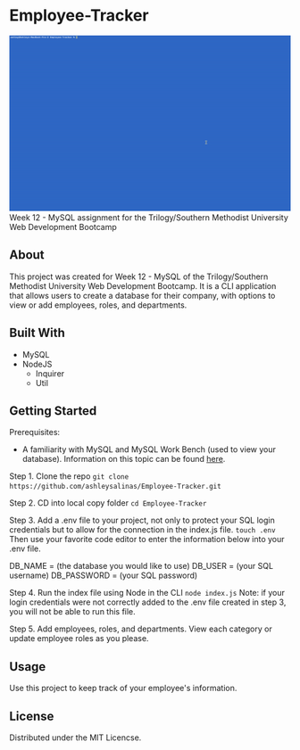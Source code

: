 # Employee-Tracker
![](emTr.gif)
Week 12 - MySQL assignment for the Trilogy/Southern Methodist University Web Development Bootcamp

## About
This project was created for Week 12 - MySQL of the Trilogy/Southern Methodist University Web Development Bootcamp. It is a CLI application that allows users to create a database for their company, with options to view or add employees, roles, and departments. 

## Built With
* MySQL
* NodeJS
  * Inquirer
  * Util


## Getting Started
  Prerequisites:
  * A familiarity with MySQL and MySQL Work Bench (used to view your database). Information on this topic can be found <a href="https://www.mysqltutorial.org/">here</a>.
   
  
  Step 1. Clone the repo
  ``` git clone https://github.com/ashleysalinas/Employee-Tracker.git ```
  
  Step 2. CD into local copy folder 
  ``` cd Employee-Tracker ```
  
  Step 3. Add a .env file to your project, not only to protect your SQL login credentials but to allow for the connection in the index.js file.
  ``` touch .env ```
  Then use your favorite code editor to enter the information below into your .env file.
  
  DB_NAME = (the database you would like to use)
  DB_USER = (your SQL username)
  DB_PASSWORD = (your SQL password) 
  
  Step 4. Run the index file using Node in the CLI
  ``` node index.js ```
    Note: if your login credentials were not correctly added to the .env file created in step 3, you will not be able to run this file.
  
  Step 5. Add employees, roles, and departments. View each category or update employee roles as you please.
  
  
 ## Usage
 Use this project to keep track of your employee's information.
 
 ## License
 Distributed under the MIT Licencse.
